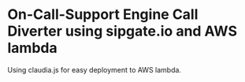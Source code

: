 # On-Call-Support Engine Call Diverter using sipgate.io and AWS lambda

Using claudia.js for easy deployment to AWS lambda.
